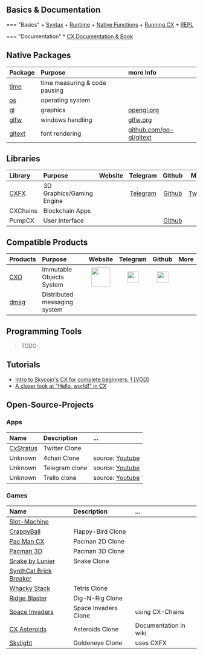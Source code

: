 ## Basics & Documentation

=== "Basics"
    + [Syntax](./basics-syntax)
    + [Runtime](./basics-runtime)
    + [Native Functions](./basics-native-functions)
    + [Running CX](./basics-running-cx)
    + [REPL](./basics-repl)

=== "Documentation"
    * [CX Documentation & Book](https://www.skycoin.com/cx/)

## Native Packages

|Package|Purpose|more Info|
|:--|:--|:--|
|[time](./package-time)|time measuring & code pausing||
|[os](./package-os)|operating system||
|[gl](./package-gl)|graphics|[opengl.org](https://www.opengl.org/resources/libraries/)|
|[glfw](./package-glfw)|windows handling|[glfw.org](https://www.glfw.org/)|
|[gltext](./package-gltext)|font rendering|[github.com/go-gl/gltext](https://github.com/go-gl/gltext)

## Libraries

|Library|Purpose|Website|Telegram|Github|More|
|:--|:--|:--:|:--:|:--:|:--:|
|[CXFX](../../../cxfx/)|3D Graphics/Gaming Engine|| [Telegram](https://t.me/SkyCXFX)|[Github](https://github.com/SkycoinProject/cxfx)|[Twitter](https://twitter.com/skycoincxfx)|
|CXChains|Blockchain Apps|
|PumpCX|User Interface|||[Github](https://github.com/asahi3g/pumpcx)|

<!--|[CXSL](../../CXSL/wiki)|General Utilities||[Telegram](https://t.me/CXLibraries)|[Github](https://github.com/ReewassSquared/CXSL)|
|SkyML|Math & Machine Learning||[Telegram](https://t.me/CXLibraries)||-->

## Compatible Products

|Products|Purpose|Website|Telegram|Github|More|
|:--|:--|:--:|:--:|:--:|:--:|
|[CXO](/software/cxo)|Immutable Objects System|<a href="https://www.skycoin.com/cxo/"> <img src="https://cdn.freebiesupply.com/logos/thumbs/1x/skycoin-logo.png" width="50"></a>|<a href="https://t.me/SkycoinCXO"> <img src="https://upload.wikimedia.org/wikipedia/commons/thumb/8/83/Telegram_2019_Logo.svg/512px-Telegram_2019_Logo.svg.png" width="30"></a>|<a href="http://github.com/SkycoinProject/cxo"> <img src="https://proxy.duckduckgo.com/iu/?u=https%3A%2F%2Fimage.flaticon.com%2Ficons%2Fpng%2F512%2F25%2F25231.png&f=1" width="30"></a>|
|[dmsg](/software/dmsg)|Distributed messaging system|


## Programming Tools

> TODO:
<!--
||Name|OS|Description|
|:--:|:--|--|--|
|<a href="./PT-Visual-Studio-Code"> <img src="https://upload.wikimedia.org/wikipedia/commons/thumb/2/2d/Visual_Studio_Code_1.18_icon.svg/1200px-Visual_Studio_Code_1.18_icon.svg.png" width="30"></a>|[Visual Studio Code](./PT-Visual-Studio-Code) |Windows / macOS / Linux|
||Vim|Windows / macOS / Linux|
|<a href="./PT-Emacs"> <img src="https://lists.gnu.org/archive/html/emacs-devel/2015-10/pngR9b4lzUy39.png" width="30"></a>|[Emacs](./PT-Emacs)|Windows / macOS / Linux|
||Sublime Text|Windows / macOS / Linux|
||GoLand|Windows / macOS / Linux|
|<a href="./PT-Atom"> <img src="https://upload.wikimedia.org/wikipedia/commons/thumb/8/80/Atom_editor_logo.svg/1118px-Atom_editor_logo.svg.png" width="30"></a>|[ATOM](./PT-Atom)|Windows / macOS / Linux|
-->
## Tutorials

<!--### General Programming-->
<!--#### Youtube-->
* [Intro to Skycoin's CX for complete beginners: 1 [VOD]](https://www.youtube.com/watch?v=9V0T8axf4FQ)
* [A closer look at "Hello, world!" in CX](https://www.youtube.com/watch?v=6KdEIpD3RgU)
<!--### App-Design-->
<!--### Game-Design-->

## Open-Source-Projects

### Apps
|Name|Description|...|
|:--|:--|:--|
|[CxStratus](https://github.com/ReewassSquared/cx/tree/cxtweet)|Twitter Clone| |
|Unknown|4chan Clone|source: [Youtube](https://www.youtube.com/watch?v=QmRV3edG1cE&feature=youtu.be) |
|Unknown|Telegram clone|source: [Youtube](https://www.youtube.com/watch?v=QmRV3edG1cE&feature=youtu.be) |
|Unknown|Trello clone|source: [Youtube](https://www.youtube.com/watch?v=QmRV3edG1cE&feature=youtu.be) |

### Games
|Name|Description|...|
|:--|:--|:--|
|[Slot-Machine](https://github.com/galah4d/casino-cx)|
|[CrappyBall](https://github.com/atang152/crappyBall-cx)|Flappy-Bird Clone|
|[Pac Man CX](https://github.com/SkycoinProject/cx-games/tree/master/Pac-Man-CX-by-Galah4d)|Pacman 2D Clone|
|[Pacman 3D](https://github.com/galah4d/pacman-3d)|Pacman 3D Clone
|[Snake by Lunier](https://github.com/SkycoinProject/cx-games/tree/master/Snake-by-Lunier)|Snake Clone|
|[SynthCat Brick Breaker](https://github.com/SkycoinProject/cx-games/tree/master/SynthCat-Brick-Breaker-by-RedCurse)
|[Whacky Stack](https://github.com/SkycoinProject/cx-games/tree/master/Whacky-Stack)|Tetris Clone|
|[Ridge Blaster](https://github.com/SkycoinProject/cx-games/tree/master/ridge-blaster)|Dig-N-Rig Clone|
|[Space Invaders](https://github.com/taekwondouglas/space-invaders)|Space Invaders Clone|using CX-Chains|
|[CX Asteroids](https://github.com/0pcom/cx-asteroids)|Asteroids Clone|Documentation in wiki|
|[Skylight](https://github.com/SkycoinProject/cxfx/tree/master/games/skylight)|Goldeneye Clone|uses CXFX|